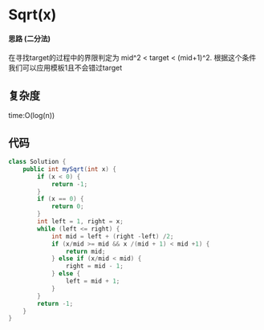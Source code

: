 # Sqrt(x)

#### 思路 (二分法)
在寻找target的过程中的界限判定为 mid^2 < target < (mid+1)^2.
根据这个条件我们可以应用模板1且不会错过target
## 复杂度
time:O(log(n))

## 代码
```java
class Solution {
    public int mySqrt(int x) {
        if (x < 0) {
            return -1;
        }
        if (x == 0) {
            return 0;
        }
        int left = 1, right = x;
        while (left <= right) {
            int mid = left + (right -left) /2;
            if (x/mid >= mid && x /(mid + 1) < mid +1) {
                return mid;
            } else if (x/mid < mid) {
                right = mid - 1;
            } else {
                left = mid + 1;
            }
        }
        return -1;
    }
}
```
